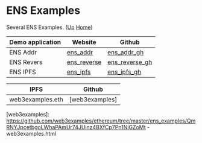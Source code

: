 # ENS Examples

Several ENS Examples. ([Up](..) [Home](..\..))

| Demo application  | Website         | Github
| ---------         | -----           | -----------
| ENS Addr          | [ens_addr]      | [ens_addr_gh]
| ENS Revers        | [ens_reverse]   | [ens_reverse_gh]
| ENS IPFS          | [ens_ipfs]      | [ens_ipfs_gh]

| IPFS                  | Github
| -----------           | ------------
| web3examples.eth      | [web3examples]



[ens_addr_gh]:      https://github.com/web3examples/ethereum/tree/master/ens_examples/ens_addr.html
[ens_reverse_gh]:   https://github.com/web3examples/ethereum/tree/master/ens_examples/ens_reverse.html
[ens_ipfs_gh]:      https://github.com/web3examples/ethereum/tree/master/ens_examples/ens_ipfs.html


[ens_addr]:      https://web3examples.com/ethereum/ens_examples/ens_addr.html
[ens_reverse]:   https://web3examples.com/ethereum/ens_examples/ens_reverse.html
[ens_ipfs]:      https://web3examples.com/ethereum/ens_examples/ens_ipfs.html

[web3examples]:         https://github.com/web3examples/ethereum/tree/master/ens_examples/QmRNYJpcetbgoLWhaPAmUr74JUinz4BXfCp7Pn1NiGZoMt - web3examples.html